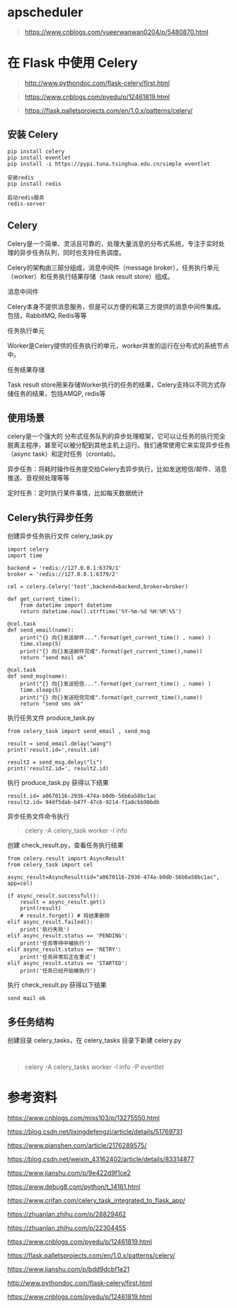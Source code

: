 
#  apscheduler

> https://www.cnblogs.com/yueerwanwan0204/p/5480870.html

# 在 Flask 中使用 Celery

> http://www.pythondoc.com/flask-celery/first.html

> https://www.cnblogs.com/pyedu/p/12461819.html

> https://flask.palletsprojects.com/en/1.0.x/patterns/celery/




## 安装 Celery

```
pip install celery
pip install eventlet
pip install -i https://pypi.tuna.tsinghua.edu.cn/simple eventlet

安装redis
pip install redis

启动redis服务
redis-server

```

## Celery
Celery是一个简单、灵活且可靠的，处理大量消息的分布式系统，专注于实时处理的异步任务队列，同时也支持任务调度。

Celery的架构由三部分组成，消息中间件（message broker），任务执行单元（worker）和任务执行结果存储（task result store）组成。

消息中间件

Celery本身不提供消息服务，但是可以方便的和第三方提供的消息中间件集成。包括，RabbitMQ, Redis等等

任务执行单元

Worker是Celery提供的任务执行的单元，worker并发的运行在分布式的系统节点中。

任务结果存储

Task result store用来存储Worker执行的任务的结果，Celery支持以不同方式存储任务的结果，包括AMQP, redis等

## 使用场景
celery是一个强大的 分布式任务队列的异步处理框架，它可以让任务的执行完全脱离主程序，甚至可以被分配到其他主机上运行。我们通常使用它来实现异步任务（async task）和定时任务（crontab)。

异步任务：将耗时操作任务提交给Celery去异步执行，比如发送短信/邮件、消息推送、音视频处理等等

定时任务：定时执行某件事情，比如每天数据统计

## Celery执行异步任务

创建异步任务执行文件 celery_task.py

```
import celery
import time

backend = 'redis://127.0.0.1:6379/1'
broker = 'redis://127.0.0.1:6379/2'

cel = celery.Celery('test',backend=backend,broker=broker)

def get_current_time():
    from datetime import datetime
    return datetime.now().strftime('%Y-%m-%d %H:%M:%S')

@cel.task
def send_email(name):
    print("{} 向{}发送邮件...".format(get_current_time() , name) )
    time.sleep(5)
    print("{} 向{}发送邮件完成".format(get_current_time(),name))
    return "send mail ok"

@cel.task
def send_msg(name):
    print("{} 向{}发送短信...".format(get_current_time() , name) )
    time.sleep(5)
    print("{} 向{}发送短信完成".format(get_current_time(),name))
    return "send sms ok"

```

执行任务文件 produce_task.py

```
from celery_task import send_email , send_msg

result = send_email.delay("wang")
print('result.id=',result.id)

result2 = send_msg.delay("li")
print('result2.id=', result2.id)

```

执行 produce_task.py 获得以下结果

```
result.id= a0670116-2936-474a-b0db-56b6a58bc1ac
result2.id= 94df5dab-b47f-47c6-9214-f1a8cbb90bdb
```

异步任务文件命令执行

> celery -A celery_task worker  -l info


创建 check_result.py，查看任务执行结果

```
from celery.result import AsyncResult
from celery_task import cel

async_result=AsyncResult(id="a0670116-2936-474a-b0db-56b6a58bc1ac", app=cel)

if async_result.successful():
    result = async_result.get()
    print(result)
    # result.forget() # 将结果删除
elif async_result.failed():
    print('执行失败')
elif async_result.status == 'PENDING':
    print('任务等待中被执行')
elif async_result.status == 'RETRY':
    print('任务异常后正在重试')
elif async_result.status == 'STARTED':
    print('任务已经开始被执行')
```

执行 check_result.py 获得以下结果

```
send mail ok
```

## 多任务结构

创建目录 celery_tasks，在 celery_tasks 目录下新建 celery.py
```


```




> celery -A celery_tasks worker  -l info -P eventlet



# 参考资料

https://www.cnblogs.com/miss103/p/13275550.html

https://blog.csdn.net/lixingdefengzi/article/details/51769731

https://www.pianshen.com/article/2176289575/

https://blog.csdn.net/weixin_43162402/article/details/83314877

https://www.jianshu.com/p/9e422d9f1ce2

https://www.debug8.com/python/t_14161.html

https://www.crifan.com/celery_task_integrated_to_flask_app/

https://zhuanlan.zhihu.com/p/28829462

https://zhuanlan.zhihu.com/p/22304455

https://www.cnblogs.com/pyedu/p/12461819.html

https://flask.palletsprojects.com/en/1.0.x/patterns/celery/

https://www.jianshu.com/p/bdd9dcbf1e21

http://www.pythondoc.com/flask-celery/first.html

https://www.cnblogs.com/pyedu/p/12461819.html





